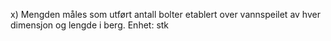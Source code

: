 x) Mengden måles som utført antall bolter etablert over vannspeilet av hver dimensjon og lengde i berg. Enhet: stk

